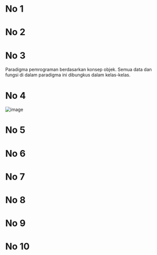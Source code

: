# No 1


# No 2


# No 3
Paradigma pemrograman berdasarkan konsep objek. Semua data dan fungsi di dalam paradigma ini dibungkus dalam kelas-kelas.

# No 4
![image](https://github.com/Seirez/PBO-OOP/assets/94272100/291f8040-688c-4b8f-97c5-ce973b50259a)

# No 5


# No 6


# No 7


# No 8


# No 9


# No 10
